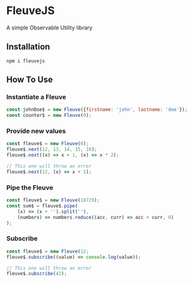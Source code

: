 # FleuveJS

A simple Observable Utility library

## Installation
`npm i fleuvejs`

## How To Use

### Instantiate a Fleuve
```js
const johnDoe$ = new Fleuve({firstname: 'john', lastname: 'doe'});
const counter$ = new Fleuve(0);
```

### Provide new values
```js
const fleuve$ = new Fleuve(0);
fleuve$.next(12, 13, 14, 15, 16);
fleuve$.next((x) => x + 1, (x) => x * 2);

// This one will throw an error
fleuve$.next(12, (x) => x + 1);
```

### Pipe the Fleuve
```js
const fleuve$ = new Fleuve(18729);
const sum$ = fleuve$.pipe(
    (x) => (x + '').split(''), 
    (numbers) => numbers.reduce((acc, curr) => acc + curr, 0)
);
```

### Subscribe
```js
const fleuve$ = new Fleuve(12;
fleuve$.subscribe((value) => console.log(value));

// This one will throw an error
fleuve$.subscribe(42);
```